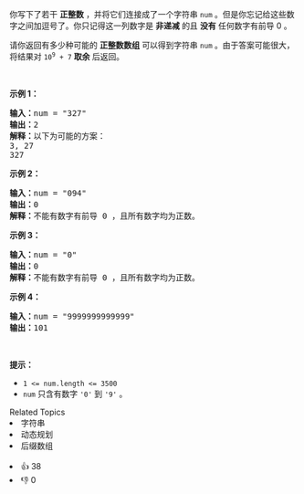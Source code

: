<p>你写下了若干 <strong>正整数</strong>&nbsp;，并将它们连接成了一个字符串&nbsp;<code>num</code>&nbsp;。但是你忘记给这些数字之间加逗号了。你只记得这一列数字是 <strong>非递减</strong>&nbsp;的且&nbsp;<strong>没有</strong> 任何数字有前导 0 。</p>

<p>请你返回有多少种可能的 <strong>正整数数组</strong>&nbsp;可以得到字符串&nbsp;<code>num</code>&nbsp;。由于答案可能很大，将结果对 <code>10<sup>9</sup> + 7</code>&nbsp;<b>取余</b>&nbsp;后返回。</p>

<p>&nbsp;</p>

<p><strong>示例 1：</strong></p>

<pre><b>输入：</b>num = "327"
<b>输出：</b>2
<b>解释：</b>以下为可能的方案：
3, 27
327
</pre>

<p><strong>示例 2：</strong></p>

<pre><b>输入：</b>num = "094"
<b>输出：</b>0
<b>解释：</b>不能有数字有前导 0 ，且所有数字均为正数。
</pre>

<p><strong>示例 3：</strong></p>

<pre><b>输入：</b>num = "0"
<b>输出：</b>0
<strong>解释：</strong>不能有数字有前导 0 ，且所有数字均为正数。
</pre>

<p><strong>示例 4：</strong></p>

<pre><b>输入：</b>num = "9999999999999"
<b>输出：</b>101
</pre>

<p>&nbsp;</p>

<p><strong>提示：</strong></p>

<ul> 
 <li><code>1 &lt;= num.length &lt;= 3500</code></li> 
 <li><code>num</code>&nbsp;只含有数字&nbsp;<code>'0'</code> 到&nbsp;<code>'9'</code>&nbsp;。</li> 
</ul>

<div><div>Related Topics</div><div><li>字符串</li><li>动态规划</li><li>后缀数组</li></div></div><br><div><li>👍 38</li><li>👎 0</li></div>